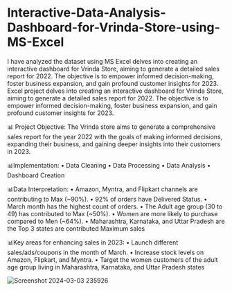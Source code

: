 # Interactive-Data-Analysis-Dashboard-for-Vrinda-Store-using-MS-Excel
 I have analyzed the dataset using MS Excel delves into creating an interactive dashboard for Vrinda Store, aiming to generate a detailed sales report for 2022. The objective is to empower informed decision-making, foster business expansion, and gain profound customer insights for 2023.
 Excel project delves into creating an interactive dashboard for Vrinda Store, aiming to generate a detailed sales report for 2022. The objective is to empower informed decision-making, foster business expansion, and gain profound customer insights for 2023.

📊 Project Objective:
The Vrinda store aims to generate a comprehensive sales report for the year 2022 with the goals of making informed decisions, expanding their business, and gaining deeper insights into their customers in 2023.

📊Implementation:
• Data Cleaning
• Data Processing
• Data Analysis
• Dashboard Creation

📊Data Interpretation:
• Amazon, Myntra, and Flipkart channels are contributing to Max (~90%).
• 92% of orders have Delivered Status.
• March month has the highest count of orders.
• The Adult age group (30 to 49) has contributed to Max (~50%).
• Women are more likely to purchase compared to Men (~64%).
• Maharashtra, Karnataka, and Uttar Pradesh are the Top 3 states are contributed Maximum sales

📊Key areas for enhancing sales in 2023:
• Launch different sales/ads/coupons in the month of March.
• Increase stock levels on Amazon, Flipkart, and Myntra.
• Target the women customers of the adult age group living in Maharashtra, Karnataka, and Uttar Pradesh states

![Screenshot 2024-03-03 235926](https://github.com/MansiTamrakar05/Interactive-Data-Analysis-Dashboard-for-Vrinda-Store-using-MS-Excel/assets/145235254/32f1ff4d-76f0-47a6-ad29-90bf7c811d6c)
